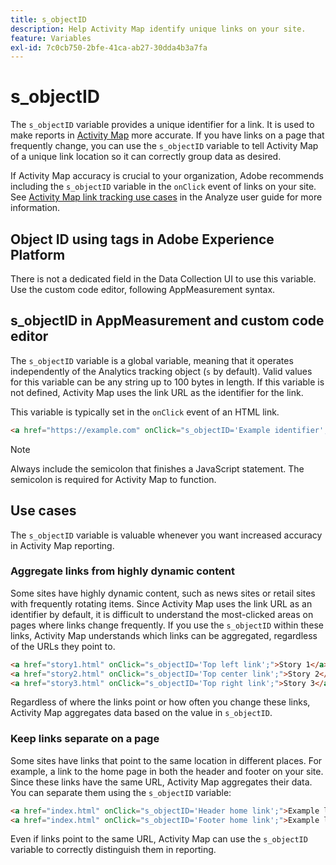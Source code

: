 ```yaml
---
title: s_objectID
description: Help Activity Map identify unique links on your site.
feature: Variables
exl-id: 7c0cb750-2bfe-41ca-ab27-30dda4b3a7fa
---
```

# s_objectID

The `s_objectID` variable provides a unique identifier for a link. It is used to make reports in [Activity Map](/help/analyze/activity-map/activity-map.md) more accurate. If you have links on a page that frequently change, you can use the `s_objectID` variable to tell Activity Map of a unique link location so it can correctly group data as desired.

If Activity Map accuracy is crucial to your organization, Adobe recommends including the `s_objectID` variable in the `onClick` event of links on your site. See [Activity Map link tracking use cases](/help/analyze/activity-map/activitymap-link-tracking/activitymap-link-tracking-use-case.md) in the Analyze user guide for more information.

## Object ID using tags in Adobe Experience Platform

There is not a dedicated field in the Data Collection UI to use this variable. Use the custom code editor, following AppMeasurement syntax.

## s_objectID in AppMeasurement and custom code editor

The `s_objectID` variable is a global variable, meaning that it operates independently of the Analytics tracking object (`s` by default). Valid values for this variable can be any string up to 100 bytes in length. If this variable is not defined, Activity Map uses the link URL as the identifier for the link.

This variable is typically set in the `onClick` event of an HTML link.

```HTML
<a href="https://example.com" onClick="s_objectID='Example identifier';">Example link</a>
```

>[!NOTE]
>
>Always include the semicolon that finishes a JavaScript statement. The semicolon is required for Activity Map to function.

## Use cases

The `s_objectID` variable is valuable whenever you want increased accuracy in Activity Map reporting.

### Aggregate links from highly dynamic content

Some sites have highly dynamic content, such as news sites or retail sites with frequently rotating items. Since Activity Map uses the link URL as an identifier by default, it is difficult to understand the most-clicked areas on pages where links change frequently. If you use the `s_objectID` within these links, Activity Map understands which links can be aggregated, regardless of the URLs they point to.

```HTML
<a href="story1.html" onClick="s_objectID='Top left link';">Story 1</a>
<a href="story2.html" onClick="s_objectID='Top center link';">Story 2</a>
<a href="story3.html" onClick="s_objectID='Top right link';">Story 3</a>
```

Regardless of where the links point or how often you change these links, Activity Map aggregates data based on the value in `s_objectID`.

### Keep links separate on a page

Some sites have links that point to the same location in different places. For example, a link to the home page in both the header and footer on your site. Since these links have the same URL, Activity Map aggregates their data. You can separate them using the `s_objectID` variable:

```HTML
<a href="index.html" onClick="s_objectID='Header home link';">Example link in Header</a>
<a href="index.html" onClick="s_objectID='Footer home link';">Example link in Footer</a>
```

Even if links point to the same URL, Activity Map can use the `s_objectID` variable to correctly distinguish them in reporting.
